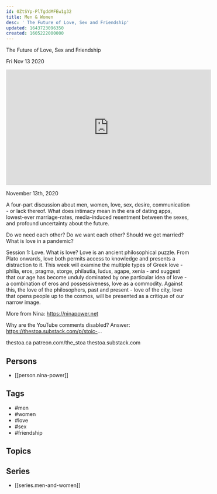 ```yaml
---
id: 0ZtSYp-PlTgddMFEw1g32
title: Men & Women
desc: ' The Future of Love, Sex and Friendship'
updated: 1643723096350
created: 1605222000000
---
```



 The Future of Love, Sex and Friendship

Fri Nov 13 2020

<iframe width="560" height="315" src="https://www.youtube.com/embed/eSwvxEatL2Y" title="Men & Women: The Future of Love, Sex and Friendship w/ Nina Power. Session 2 (Marriage)" frameborder="0" allow="accelerometer; autoplay; clipboard-write; encrypted-media; gyroscope; picture-in-picture" allowfullscreen ></iframe>

November 13th, 2020

A four-part discussion about men, women, love, sex, desire, communication - or lack thereof. What does intimacy mean in the era of dating apps, lowest-ever marriage-rates, media-induced resentment between the sexes, and profound uncertainty about the future.

Do we need each other? Do we want each other? Should we get married? What is love in a pandemic?

Session 1: Love. What is love? Love is an ancient philosophical puzzle. From Plato onwards, love both permits access to knowledge and presents a distraction to it. This week will examine the multiple types of Greek love - philia, eros, pragma, storge, philautia, ludus, agape, xenia - and suggest that our age has become unduly dominated by one particular idea of love - a combination of eros and possessiveness, love as a commodity. Against this, the love of the philosophers, past and present - love of the city, love that opens people up to the cosmos, will be presented as a critique of our narrow image. 

More from Nina: https://ninapower.net

Why are the YouTube comments disabled? Answer: https://thestoa.substack.com/p/stoic-...

thestoa.ca
patreon.com/the_stoa
thestoa.substack.com

## Persons

- [[person.nina-power]]

## Tags

- #men
- #women
- #love
- #sex
- #friendship

## Topics



## Series

- [[series.men-and-women]]

